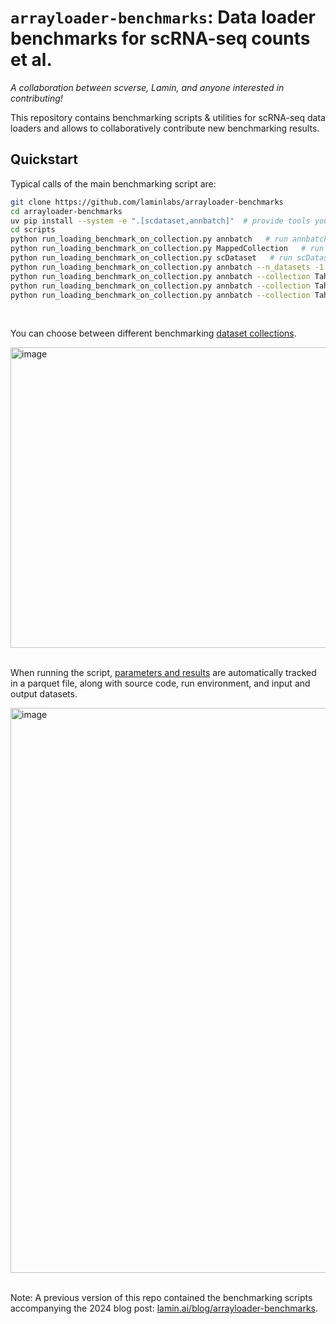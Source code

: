 # `arrayloader-benchmarks`: Data loader benchmarks for scRNA-seq counts et al.

_A collaboration between scverse, Lamin, and anyone interested in contributing!_

This repository contains benchmarking scripts & utilities for scRNA-seq data loaders and allows to collaboratively contribute new benchmarking results.

## Quickstart

Typical calls of the main benchmarking script are:

```bash
git clone https://github.com/laminlabs/arrayloader-benchmarks
cd arrayloader-benchmarks
uv pip install --system -e ".[scdataset,annbatch]"  # provide tools you'd like to install
cd scripts
python run_loading_benchmark_on_collection.py annbatch   # run annbatch on collection Tahoe100M_tiny, n_datasets = 1
python run_loading_benchmark_on_collection.py MappedCollection   # run MappedCollection
python run_loading_benchmark_on_collection.py scDataset   # run scDataset
python run_loading_benchmark_on_collection.py annbatch --n_datasets -1  # run against all datasets in the collection
python run_loading_benchmark_on_collection.py annbatch --collection Tahoe100M --n_datasets -1  # run against the full 100M cells
python run_loading_benchmark_on_collection.py annbatch --collection Tahoe100M --n_datasets 1  # run against the the first dataset, 2M cells
python run_loading_benchmark_on_collection.py annbatch --collection Tahoe100M --n_datasets 5  # run against the the first dataset, 10M cells
```
<br>

You can choose between different benchmarking [dataset collections](https://lamin.ai/laminlabs/arrayloader-benchmarks/collections).

<img width="700" height="481" alt="image" src="https://github.com/user-attachments/assets/b539b13a-9b50-4f66-9b51-16d32fd8566b" />
<br>
<br>

When running the script, [parameters and results](https://lamin.ai/laminlabs/arrayloader-benchmarks/artifact/0EiozNVjberZTFHa) are automatically tracked in a parquet file, along with source code, run environment, and input and output datasets.

<img width="1298" height="904" alt="image" src="https://github.com/user-attachments/assets/60c3262f-1bdc-44a4-a488-4784918a6905" />
<br>
<br>

Note: A previous version of this repo contained the benchmarking scripts accompanying the 2024 blog post: [lamin.ai/blog/arrayloader-benchmarks](https://lamin.ai/blog/arrayloader-benchmarks).
